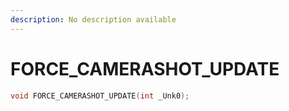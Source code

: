 ```yaml
---
description: No description available 
---
```


# FORCE_CAMERASHOT_UPDATE

```cpp
void FORCE_CAMERASHOT_UPDATE(int _Unk0);
```